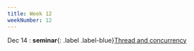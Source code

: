 ```yaml
---
title: Week 12
weekNumber: 12
---
```


Dec 14
: **seminar**{: .label .label-blue}[Thread and concurrency](/ics-fa22/assets/slides/12-concurrency.pptx)
